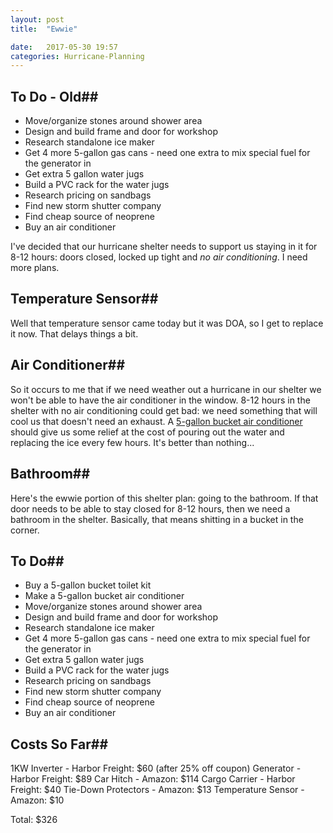 ```yaml
---
layout: post
title:  "Ewwie"

date:   2017-05-30 19:57
categories: Hurricane-Planning
---
```


## To Do - Old##

* Move/organize stones around shower area
* Design and build frame and door for workshop
* Research standalone ice maker
* Get 4 more 5-gallon gas cans - need one extra to mix special fuel for the generator in
* Get extra 5 gallon water jugs
* Build a PVC rack for the water jugs
* Research pricing on sandbags
* Find new storm shutter company
* Find cheap source of neoprene
* Buy an air conditioner

I've decided that our hurricane shelter needs to support us staying in it for 8-12 hours: doors closed, locked up tight and *no air conditioning*.  I need more plans.

## Temperature Sensor##

Well that temperature sensor came today but it was DOA, so I get to replace it now. That delays things a bit.

## Air Conditioner##

So it occurs to me that if we need weather out a hurricane in our shelter we won't be able to have the air conditioner in the window. 8-12 hours in the shelter with no air conditioning could get bad: we need something that will cool us that doesn't need an exhaust. A [5-gallon bucket air conditioner](http://www.instructables.com/id/5-Gallon-Bucket-Air-Conditioner/) should give us some relief at the cost of pouring out the water and replacing the ice every few hours. It's better than nothing...

## Bathroom##

Here's the ewwie portion of this shelter plan: going to the bathroom. If that door needs to be able to stay closed for 8-12 hours, then we need a bathroom in the shelter. Basically, that means shitting in a bucket in the corner.


## To Do##

* Buy a 5-gallon bucket toilet kit
* Make a 5-gallon bucket air conditioner
* Move/organize stones around shower area
* Design and build frame and door for workshop
* Research standalone ice maker
* Get 4 more 5-gallon gas cans - need one extra to mix special fuel for the generator in
* Get extra 5 gallon water jugs
* Build a PVC rack for the water jugs
* Research pricing on sandbags
* Find new storm shutter company
* Find cheap source of neoprene
* Buy an air conditioner

## Costs So Far##

1KW Inverter - Harbor Freight: $60 (after 25% off coupon)
Generator - Harbor Freight: $89 
Car Hitch - Amazon: $114
Cargo Carrier - Harbor Freight: $40
Tie-Down Protectors - Amazon: $13
Temperature Sensor - Amazon: $10

Total: $326